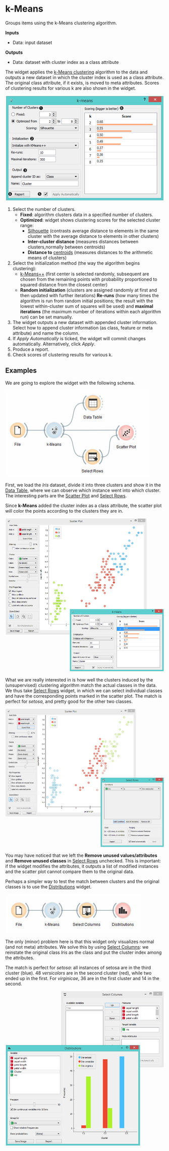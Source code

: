 k-Means
=======

Groups items using the k-Means clustering algorithm.

**Inputs**

- Data: input dataset

**Outputs**

- Data: dataset with cluster index as a class attribute

The widget applies the [k-Means clustering](https://en.wikipedia.org/wiki/K-means_clustering) algorithm to the data and outputs a new dataset in which the cluster index is used as a class attribute. The original class attribute, if it exists, is moved to meta attributes. Scores of clustering results for various k are also shown in the widget.

![](images/kMeans-stamped.png)

1. Select the number of clusters.
   - **Fixed**: algorithm clusters data in a specified number of clusters.
   - **Optimized**: widget shows clustering scores for the selected cluster range:
     - [Silhouette](https://en.wikipedia.org/wiki/Silhouette_\(clustering\)) (contrasts average distance to elements in the same cluster with the average distance to elements in other clusters)
     - **Inter-cluster distance** (measures distances between clusters,normally between centroids)
     - **Distance to** [centroids](https://en.wikipedia.org/wiki/Centroid) (measures distances to the arithmetic means of clusters)
2. Select the initialization method (the way the algorithm begins clustering):
   - [k-Means++](https://en.wikipedia.org/wiki/K-means%2B%2B) (first center is selected randomly, subsequent are chosen from the remaining points with probability proportioned to squared distance from the closest center)
   - **Random initialization** (clusters are assigned randomly at first and then updated with further iterations)
  **Re-runs** (how many times the algorithm is run from random initial positions; the result with the lowest within-cluster sum of squares will be used) and **maximal iterations** (the maximum number of iterations within each algorithm run) can be set manually.
3. The widget outputs a new dataset with appended cluster information. Select how to append cluster information (as class, feature or meta attribute) and name the column.
4. If *Apply Automatically* is ticked, the widget will commit changes automatically. Alternatively, click *Apply*.
5. Produce a report.
6. Check scores of clustering results for various k.

Examples
--------

We are going to explore the widget with the following schema.

![](images/K-MeansClustering-Schema.png)

First, we load the *Iris* dataset, divide it into three clusters and show it in the [Data Table](../data/datatable.md), where we can observe which instance went into which cluster. The interesting parts are the [Scatter Plot](../visualize/scatterplot.md) and [Select Rows](../data/selectrows.md).

Since **k-Means** added the cluster index as a class attribute, the scatter plot will color the points according to the clusters they are in.

![](images/kMeans-Scatterplot.png)

What we are really interested in is how well the clusters induced by the (unsupervised) clustering algorithm match the actual classes in the data. We thus take [Select Rows](../data/selectrows.md) widget, in which we can select individual classes and have the corresponding points marked in the scatter plot. The match is perfect for *setosa*, and pretty good for the other two classes.

![](images/K-MeansClustering-Example.png)

You may have noticed that we left the **Remove unused values/attributes** and **Remove unused classes** in [Select Rows](../data/selectrows.md) unchecked. This is important: if the widget modifies the attributes, it outputs a list of modified instances and the scatter plot cannot compare them to the original data.

Perhaps a simpler way to test the match between clusters and the original classes is to use the [Distributions](../visualize/distributions.md) widget.

![](images/K-MeansClustering-Schema2.png)

The only (minor) problem here is that this widget only visualizes normal (and not meta) attributes. We solve this by using [Select Columns](../data/selectcolumns.md): we reinstate the original class *Iris* as the class and put the cluster index among the attributes.

The match is perfect for *setosa*: all instances of setosa are in the third cluster (blue). 48 *versicolors* are in the second cluster (red), while two ended up in the first. For *virginicae*, 36 are in the first cluster and 14 in the second.

![](images/K-MeansClustering-Example2.png)
